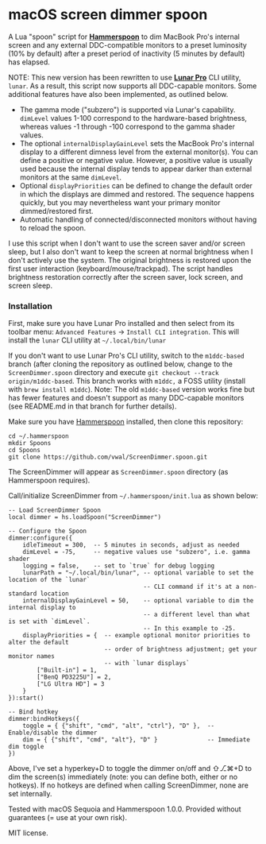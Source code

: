 # macOS screen dimmer spoon

A Lua "spoon" script for **[Hammerspoon](https://www.hammerspoon.org/)** to dim MacBook Pro's internal screen and any external DDC-compatible monitors to a preset luminosity (10% by default) after a preset period of inactivity (5 minutes by default) has elapsed.

NOTE: This new version has been rewritten to use **[Lunar Pro](https://lunar.fyi/)** CLI utility, `lunar`. As a result, this script now supports all DDC-capable monitors. Some additional features have also been implemented, as outlined below. 

- The gamma mode ("subzero") is supported via Lunar's capability. `dimLevel` values 1-100 correspond to the hardware-based brightness, whereas values -1 through -100 correspond to the gamma shader values.
- The optional `internalDisplayGainLevel` sets the MacBook Pro's internal display to a different dimness level from the external monitor(s). You can define a positive or negative value. However, a positive value is usually used because the internal display tends to appear darker than external monitors at the same `dimLevel`.
- Optional `displayPriorities` can be defined to change the default order in which the displays are dimmed and restored. The sequence happens quickly, but you may nevertheless want your primary monitor dimmed/restored first.
- Automatic handling of connected/disconnected monitors without having to reload the spoon.

I use this script when I don't want to use the screen saver and/or screen sleep, but I also don't want to keep the screen at normal brightness when I don't actively use the system. The original brightness is restored upon the first user interaction (keyboard/mouse/trackpad). The script handles brightness restoration correctly after the screen saver, lock screen, and screen sleep.

### Installation

First, make sure you have Lunar Pro installed and then select from its toolbar menu: `Advanced Features` → `Install CLI integration`. This will install the `lunar` CLI utility at `~/.local/bin/lunar`

If you don't want to use Lunar Pro's CLI utility, switch to the `m1ddc-based` branch (after cloning the repository as outlined below, change to the `ScreenDimmer.spoon` directory and execute `git checkout --track origin/m1ddc-based`. This branch works with `m1ddc,` a FOSS utility (install with `brew install m1ddc`). Note: The old `m1ddc-based` version works fine but has fewer features and doesn't support as many DDC-capable monitors (see README.md in that branch for further details).

Make sure you have [Hammerspoon](https://www.hammerspoon.org/) installed, then clone this repository:

```shell
cd ~/.hammerspoon
mkdir Spoons
cd Spoons
git clone https://github.com/vwal/ScreenDimmer.spoon.git
```

The ScreenDimmer will appear as `ScreenDimmer.spoon` directory (as Hammerspoon requires). 

Call/initialize ScreenDimmer from `~/.hammerspoon/init.lua` as shown below:

```
-- Load ScreenDimmer Spoon
local dimmer = hs.loadSpoon("ScreenDimmer")

-- Configure the Spoon
dimmer:configure({
    idleTimeout = 300,  -- 5 minutes in seconds, adjust as needed
    dimLevel = -75,     -- negative values use "subzero", i.e. gamma shader
    logging = false,    -- set to `true` for debug logging
    lunarPath = "~/.local/bin/lunar", -- optional variable to set the location of the `lunar`
                                      -- CLI command if it's at a non-standard location
    internalDisplayGainLevel = 50,    -- optional variable to dim the internal display to
                                      -- a different level than what is set with `dimLevel`.
                                      -- In this example to -25.
    displayPriorities = {  -- example optional monitor priorities to alter the default
                           -- order of brightness adjustment; get your monitor names
                           -- with `lunar displays`
        ["Built-in"] = 1,
        ["BenQ PD3225U"] = 2,
        ["LG Ultra HD"] = 3
    }
}):start()

-- Bind hotkey
dimmer:bindHotkeys({
    toggle = { {"shift", "cmd", "alt", "ctrl"}, "D" },  -- Enable/disable the dimmer
    dim = { {"shift", "cmd", "alt"}, "D" }              -- Immediate dim toggle
})
```

Above, I've set a hyperkey+D to toggle the dimmer on/off and ⇧⎇⌘+D to dim the screen(s) immediately (note: you can define both, either or no hotkeys). If no hotkeys are defined when calling ScreenDimmer, none are set internally.

Tested with macOS Sequoia and Hammerspoon 1.0.0. Provided without guarantees (= use at your own risk).

MIT license.

